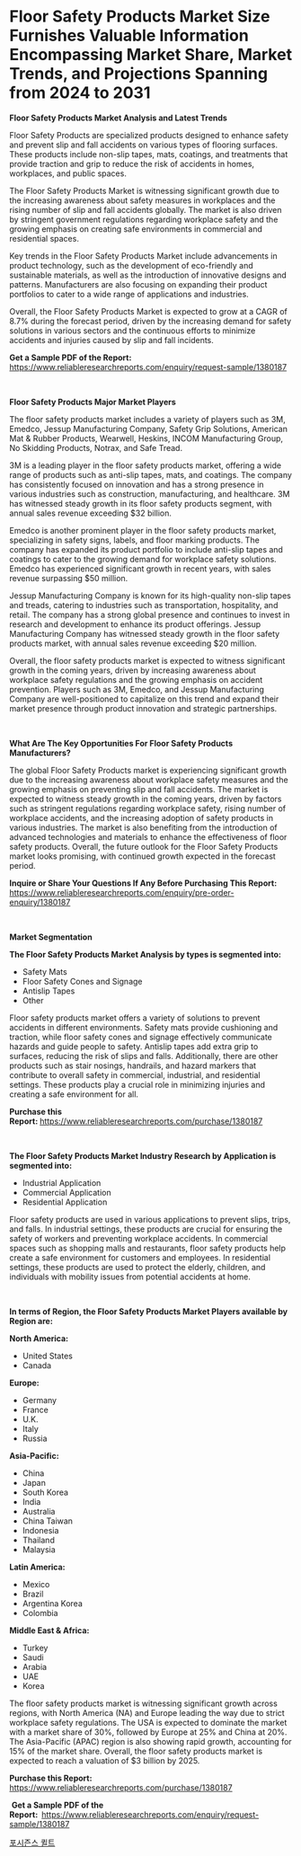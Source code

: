 <p><h1>Floor Safety Products Market Size Furnishes Valuable Information Encompassing Market Share, Market Trends, and Projections Spanning from 2024 to 2031</h1></p><p><strong>Floor Safety Products Market Analysis and Latest Trends</strong></p>
<p><p>Floor Safety Products are specialized products designed to enhance safety and prevent slip and fall accidents on various types of flooring surfaces. These products include non-slip tapes, mats, coatings, and treatments that provide traction and grip to reduce the risk of accidents in homes, workplaces, and public spaces.</p><p>The Floor Safety Products Market is witnessing significant growth due to the increasing awareness about safety measures in workplaces and the rising number of slip and fall accidents globally. The market is also driven by stringent government regulations regarding workplace safety and the growing emphasis on creating safe environments in commercial and residential spaces.</p><p>Key trends in the Floor Safety Products Market include advancements in product technology, such as the development of eco-friendly and sustainable materials, as well as the introduction of innovative designs and patterns. Manufacturers are also focusing on expanding their product portfolios to cater to a wide range of applications and industries.</p><p>Overall, the Floor Safety Products Market is expected to grow at a CAGR of 8.7% during the forecast period, driven by the increasing demand for safety solutions in various sectors and the continuous efforts to minimize accidents and injuries caused by slip and fall incidents.</p></p>
<p><strong>Get a Sample PDF of the Report:&nbsp;</strong> <a href="https://www.reliableresearchreports.com/enquiry/request-sample/1380187">https://www.reliableresearchreports.com/enquiry/request-sample/1380187</a></p>
<p>&nbsp;</p>
<p><strong>Floor Safety Products Major Market Players</strong></p>
<p><p>The floor safety products market includes a variety of players such as 3M, Emedco, Jessup Manufacturing Company, Safety Grip Solutions, American Mat & Rubber Products, Wearwell, Heskins, INCOM Manufacturing Group, No Skidding Products, Notrax, and Safe Tread.</p><p>3M is a leading player in the floor safety products market, offering a wide range of products such as anti-slip tapes, mats, and coatings. The company has consistently focused on innovation and has a strong presence in various industries such as construction, manufacturing, and healthcare. 3M has witnessed steady growth in its floor safety products segment, with annual sales revenue exceeding $32 billion.</p><p>Emedco is another prominent player in the floor safety products market, specializing in safety signs, labels, and floor marking products. The company has expanded its product portfolio to include anti-slip tapes and coatings to cater to the growing demand for workplace safety solutions. Emedco has experienced significant growth in recent years, with sales revenue surpassing $50 million.</p><p>Jessup Manufacturing Company is known for its high-quality non-slip tapes and treads, catering to industries such as transportation, hospitality, and retail. The company has a strong global presence and continues to invest in research and development to enhance its product offerings. Jessup Manufacturing Company has witnessed steady growth in the floor safety products market, with annual sales revenue exceeding $20 million.</p><p>Overall, the floor safety products market is expected to witness significant growth in the coming years, driven by increasing awareness about workplace safety regulations and the growing emphasis on accident prevention. Players such as 3M, Emedco, and Jessup Manufacturing Company are well-positioned to capitalize on this trend and expand their market presence through product innovation and strategic partnerships.</p></p>
<p>&nbsp;</p>
<p><strong>What Are The Key Opportunities For Floor Safety Products Manufacturers?</strong></p>
<p><p>The global Floor Safety Products market is experiencing significant growth due to the increasing awareness about workplace safety measures and the growing emphasis on preventing slip and fall accidents. The market is expected to witness steady growth in the coming years, driven by factors such as stringent regulations regarding workplace safety, rising number of workplace accidents, and the increasing adoption of safety products in various industries. The market is also benefiting from the introduction of advanced technologies and materials to enhance the effectiveness of floor safety products. Overall, the future outlook for the Floor Safety Products market looks promising, with continued growth expected in the forecast period.</p></p>
<p><strong>Inquire or Share Your Questions If Any Before Purchasing This Report:</strong> <a href="https://www.reliableresearchreports.com/enquiry/pre-order-enquiry/1380187">https://www.reliableresearchreports.com/enquiry/pre-order-enquiry/1380187</a></p>
<p>&nbsp;</p>
<p><strong>Market Segmentation</strong></p>
<p><strong>The Floor Safety Products Market Analysis by types is segmented into:</strong></p>
<p><ul><li>Safety Mats</li><li>Floor Safety Cones and Signage</li><li>Antislip Tapes</li><li>Other</li></ul></p>
<p><p>Floor safety products market offers a variety of solutions to prevent accidents in different environments. Safety mats provide cushioning and traction, while floor safety cones and signage effectively communicate hazards and guide people to safety. Antislip tapes add extra grip to surfaces, reducing the risk of slips and falls. Additionally, there are other products such as stair nosings, handrails, and hazard markers that contribute to overall safety in commercial, industrial, and residential settings. These products play a crucial role in minimizing injuries and creating a safe environment for all.</p></p>
<p><strong>Purchase this Report:&nbsp;</strong><a href="https://www.reliableresearchreports.com/purchase/1380187">https://www.reliableresearchreports.com/purchase/1380187</a></p>
<p>&nbsp;</p>
<p><strong>The Floor Safety Products Market Industry Research by Application is segmented into:</strong></p>
<p><ul><li>Industrial Application</li><li>Commercial Application</li><li>Residential Application</li></ul></p>
<p><p>Floor safety products are used in various applications to prevent slips, trips, and falls. In industrial settings, these products are crucial for ensuring the safety of workers and preventing workplace accidents. In commercial spaces such as shopping malls and restaurants, floor safety products help create a safe environment for customers and employees. In residential settings, these products are used to protect the elderly, children, and individuals with mobility issues from potential accidents at home.</p></p>
<p>&nbsp;</p>
<p><strong>In terms of Region, the Floor Safety Products Market Players available by Region are:</strong></p>
<p>
    <p> <strong> North America: </strong>
        <ul>
            <li>United States</li>
            <li>Canada</li>
        </ul>
        </p> 
    <p> <strong> Europe: </strong>
        <ul>
            <li>Germany</li>
            <li>France</li>
            <li>U.K.</li>
            <li>Italy</li>
            <li>Russia</li>
        </ul>
        </p> 
    <p> <strong> Asia-Pacific: </strong>
        <ul>
            <li>China</li>
            <li>Japan</li>
            <li>South Korea</li>
            <li>India</li>
            <li>Australia</li>
            <li>China Taiwan</li>
            <li>Indonesia</li>
            <li>Thailand</li>
            <li>Malaysia</li>
        </ul>
        </p> 
    <p> <strong> Latin America: </strong>
        <ul>
            <li>Mexico</li>
            <li>Brazil</li>
            <li>Argentina Korea</li>
            <li>Colombia</li>
        </ul>
        </p> 
    <p> <strong> Middle East & Africa: </strong>
        <ul>
            <li>Turkey</li>
            <li>Saudi</li>
            <li>Arabia</li>
            <li>UAE</li>
            <li>Korea</li>
        </ul>
    </p>
    </p>
<p><p>The floor safety products market is witnessing significant growth across regions, with North America (NA) and Europe leading the way due to strict workplace safety regulations. The USA is expected to dominate the market with a market share of 30%, followed by Europe at 25% and China at 20%. The Asia-Pacific (APAC) region is also showing rapid growth, accounting for 15% of the market share. Overall, the floor safety products market is expected to reach a valuation of $3 billion by 2025.</p></p>
<p><strong>Purchase this Report: </strong><a href="https://www.reliableresearchreports.com/purchase/1380187">https://www.reliableresearchreports.com/purchase/1380187</a></p>
<p>&nbsp;<strong>Get a Sample PDF of the Report:&nbsp;&nbsp;</strong><a href="https://www.reliableresearchreports.com/enquiry/request-sample/1380187">https://www.reliableresearchreports.com/enquiry/request-sample/1380187</a></p>
<p><strong></strong></p>
<p><p><a href="https://github.com/vsckjg50460/Market-Research-Report-List-1/blob/main/64819125016.md">포시즌스 퀼트</a></p></p>